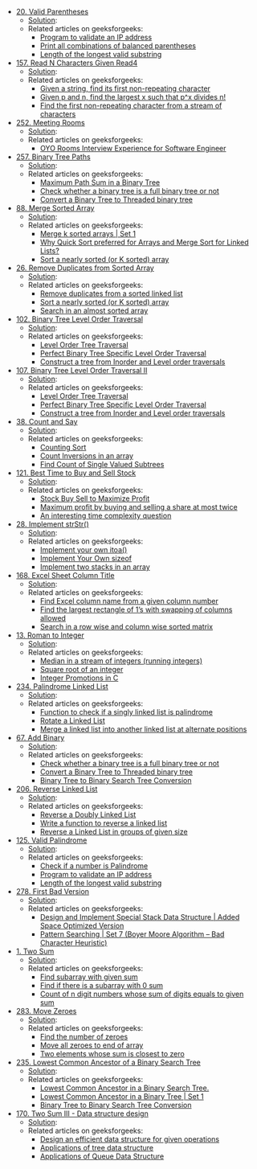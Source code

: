 - [20. Valid Parentheses](https://leetcode.com/problems/valid-parentheses/)
    - [Solution](../src/facebook/_020ValidParentheses.java):
    - Related articles on geeksforgeeks:
        - [Program to validate an IP address](http://www.geeksforgeeks.org/program-to-validate-an-ip-address/)
        - [Print all combinations of balanced parentheses](http://www.geeksforgeeks.org/print-all-combinations-of-balanced-parentheses/)
        - [Length of the longest valid substring](http://www.geeksforgeeks.org/length-of-the-longest-valid-substring/)
- [157. Read N Characters Given Read4](https://leetcode.com/problems/read-n-characters-given-read4/)
    - [Solution](../src/facebook/_157ReadNCharactersGivenRead4.java):
    - Related articles on geeksforgeeks:
        - [Given a string, find its first non-repeating character](http://www.geeksforgeeks.org/given-a-string-find-its-first-non-repeating-character/)
        - [Given p and n, find the largest x such that p^x divides n!](http://www.geeksforgeeks.org/given-p-and-n-find-the-largest-x-such-that-px-divides-n-2/)
        - [Find the first non-repeating character from a stream of characters](http://www.geeksforgeeks.org/find-first-non-repeating-character-stream-characters/)
- [252. Meeting Rooms](https://leetcode.com/problems/meeting-rooms/)
    - [Solution](../src/facebook/_252MeetingRooms.java):
    - Related articles on geeksforgeeks:
        - [OYO Rooms Interview Experience for Software Engineer](http://www.geeksforgeeks.org/oyo-rooms-interview-experience-for-software-engineer/)
- [257. Binary Tree Paths](https://leetcode.com/problems/binary-tree-paths/)
    - [Solution](../src/facebook/_257BinaryTreePaths.java):
    - Related articles on geeksforgeeks:
        - [Maximum Path Sum in a Binary Tree](http://www.geeksforgeeks.org/find-maximum-path-sum-in-a-binary-tree/)
        - [Check whether a binary tree is a full binary tree or not](http://www.geeksforgeeks.org/check-whether-binary-tree-full-binary-tree-not/)
        - [Convert a Binary Tree to Threaded binary tree](http://www.geeksforgeeks.org/convert-binary-tree-threaded-binary-tree/)
- [88. Merge Sorted Array](https://leetcode.com/problems/merge-sorted-array/)
    - [Solution](../src/facebook/_088MergeTwoSortedArrays.java):
    - Related articles on geeksforgeeks:
        - [Merge k sorted arrays | Set 1](http://www.geeksforgeeks.org/merge-k-sorted-arrays/)
        - [Why Quick Sort preferred for Arrays and Merge Sort for Linked Lists?](http://www.geeksforgeeks.org/why-quick-sort-preferred-for-arrays-and-merge-sort-for-linked-lists/)
        - [Sort a nearly sorted (or K sorted) array](http://www.geeksforgeeks.org/nearly-sorted-algorithm/)
- [26. Remove Duplicates from Sorted Array](https://leetcode.com/problems/remove-duplicates-from-sorted-array/)
    - [Solution](../src/facebook/_026RemoveDuplicatesFromSortedArray.java):
    - Related articles on geeksforgeeks:
        - [Remove duplicates from a sorted linked list](http://www.geeksforgeeks.org/remove-duplicates-from-a-sorted-linked-list/)
        - [Sort a nearly sorted (or K sorted) array](http://www.geeksforgeeks.org/nearly-sorted-algorithm/)
        - [Search in an almost sorted array](http://www.geeksforgeeks.org/search-almost-sorted-array/)
- [102. Binary Tree Level Order Traversal](https://leetcode.com/problems/binary-tree-level-order-traversal/)
    - [Solution](../src/facebook/_102BinaryTreeLevelOrderTraversal.java):
    - Related articles on geeksforgeeks:
        - [Level Order Tree Traversal](http://www.geeksforgeeks.org/level-order-tree-traversal/)
        - [Perfect Binary Tree Specific Level Order Traversal](http://www.geeksforgeeks.org/perfect-binary-tree-specific-level-order-traversal/)
        - [Construct a tree from Inorder and Level order traversals](http://www.geeksforgeeks.org/construct-tree-inorder-level-order-traversals/)
- [107. Binary Tree Level Order Traversal II](https://leetcode.com/problems/binary-tree-level-order-traversal-ii/)
    - [Solution](../src/facebook/_107BinaryTreeLevelOrderTraversalII.java):
    - Related articles on geeksforgeeks:
        - [Level Order Tree Traversal](http://www.geeksforgeeks.org/level-order-tree-traversal/)
        - [Perfect Binary Tree Specific Level Order Traversal](http://www.geeksforgeeks.org/perfect-binary-tree-specific-level-order-traversal/)
        - [Construct a tree from Inorder and Level order traversals](http://www.geeksforgeeks.org/construct-tree-inorder-level-order-traversals/)
- [38. Count and Say](https://leetcode.com/problems/count-and-say/)
    - [Solution](../src/facebook/_038CountAndSay.java):
    - Related articles on geeksforgeeks:
        - [Counting Sort](http://www.geeksforgeeks.org/counting-sort/)
        - [Count Inversions in an array](http://www.geeksforgeeks.org/counting-inversions/)
        - [Find Count of Single Valued Subtrees](http://www.geeksforgeeks.org/find-count-of-singly-subtrees/)
- [121. Best Time to Buy and Sell Stock](https://leetcode.com/problems/best-time-to-buy-and-sell-stock/)
    - [Solution](../src/facebook/_121BestTimeToBuyAndSellStock.java):
    - Related articles on geeksforgeeks:
        - [Stock Buy Sell to Maximize Profit](http://www.geeksforgeeks.org/stock-buy-sell/)
        - [Maximum profit by buying and selling a share at most twice](http://www.geeksforgeeks.org/maximum-profit-by-buying-and-selling-a-share-at-most-twice/)
        - [An interesting time complexity question](http://www.geeksforgeeks.org/interesting-time-complexity-question/)
- [28. Implement strStr()](https://leetcode.com/problems/implement-strstr/)
    - [Solution](../src/facebook/_028ImplementStrStr.java):
    - Related articles on geeksforgeeks:
        - [Implement your own itoa()](http://www.geeksforgeeks.org/implement-itoa/)
        - [Implement Your Own sizeof](http://www.geeksforgeeks.org/implement-your-own-sizeof/)
        - [Implement two stacks in an array](http://www.geeksforgeeks.org/implement-two-stacks-in-an-array/)
- [168. Excel Sheet Column Title](https://leetcode.com/problems/excel-sheet-column-title/)
    - [Solution](../src/facebook/_168ExcelSheetColumnTitle.java):
    - Related articles on geeksforgeeks:
        - [Find Excel column name from a given column number](http://www.geeksforgeeks.org/find-excel-column-name-given-number/)
        - [Find the largest rectangle of 1’s with swapping of columns allowed](http://www.geeksforgeeks.org/find-the-largest-rectangle-of-1s-with-swapping-of-columns-allowed/)
        - [Search in a row wise and column wise sorted matrix](http://www.geeksforgeeks.org/search-in-row-wise-and-column-wise-sorted-matrix/)
- [13. Roman to Integer](https://leetcode.com/problems/roman-to-integer/)
    - [Solution](../src/facebook/_013RomanToInteger.java):
    - Related articles on geeksforgeeks:
        - [Median in a stream of integers (running integers)](http://www.geeksforgeeks.org/median-of-stream-of-integers-running-integers/)
        - [Square root of an integer](http://www.geeksforgeeks.org/square-root-of-an-integer/)
        - [Integer Promotions in C](http://www.geeksforgeeks.org/integer-promotions-in-c/)
- [234. Palindrome Linked List](https://leetcode.com/problems/palindrome-linked-list/)
    - [Solution](../src/facebook/_234PalindromeLinkedList.java):
    - Related articles on geeksforgeeks:
        - [Function to check if a singly linked list is palindrome](http://www.geeksforgeeks.org/function-to-check-if-a-singly-linked-list-is-palindrome/)
        - [Rotate a Linked List](http://www.geeksforgeeks.org/rotate-a-linked-list/)
        - [Merge a linked list into another linked list at alternate positions](http://www.geeksforgeeks.org/merge-a-linked-list-into-another-linked-list-at-alternate-positions/)
- [67. Add Binary](https://leetcode.com/problems/add-binary/)
    - [Solution](../src/facebook/_067AddBinary.java):
    - Related articles on geeksforgeeks:
        - [Check whether a binary tree is a full binary tree or not](http://www.geeksforgeeks.org/check-whether-binary-tree-full-binary-tree-not/)
        - [Convert a Binary Tree to Threaded binary tree](http://www.geeksforgeeks.org/convert-binary-tree-threaded-binary-tree/)
        - [Binary Tree to Binary Search Tree Conversion](http://www.geeksforgeeks.org/binary-tree-to-binary-search-tree-conversion/)
- [206. Reverse Linked List](https://leetcode.com/problems/reverse-linked-list/)
    - [Solution](../src/facebook/_206ReverseLinkedList.java):
    - Related articles on geeksforgeeks:
        - [Reverse a Doubly Linked List](http://www.geeksforgeeks.org/reverse-a-doubly-linked-list/)
        - [Write a function to reverse a linked list](http://www.geeksforgeeks.org/write-a-function-to-reverse-the-nodes-of-a-linked-list/)
        - [Reverse a Linked List in groups of given size](http://www.geeksforgeeks.org/reverse-a-list-in-groups-of-given-size/)
- [125. Valid Palindrome](https://leetcode.com/problems/valid-palindrome/)
    - [Solution](../src/facebook/_125ValidPalindrome.java):
    - Related articles on geeksforgeeks:
        - [Check if a number is Palindrome](http://www.geeksforgeeks.org/check-if-a-number-is-palindrome/)
        - [Program to validate an IP address](http://www.geeksforgeeks.org/program-to-validate-an-ip-address/)
        - [Length of the longest valid substring](http://www.geeksforgeeks.org/length-of-the-longest-valid-substring/)
- [278. First Bad Version](https://leetcode.com/problems/first-bad-version/)
    - [Solution](../src/facebook/_278FirstBadVersion.java):
    - Related articles on geeksforgeeks:
        - [Design and Implement Special Stack Data Structure | Added Space Optimized Version](http://www.geeksforgeeks.org/design-and-implement-special-stack-data-structure/)
        - [Pattern Searching | Set 7 (Boyer Moore Algorithm – Bad Character Heuristic)](http://www.geeksforgeeks.org/pattern-searching-set-7-boyer-moore-algorithm-bad-character-heuristic/)
- [1. Two Sum](https://leetcode.com/problems/two-sum/)
    - [Solution](../src/facebook/_001TwoSum.java):
    - Related articles on geeksforgeeks:
        - [Find subarray with given sum](http://www.geeksforgeeks.org/find-subarray-with-given-sum/)
        - [Find if there is a subarray with 0 sum](http://www.geeksforgeeks.org/find-if-there-is-a-subarray-with-0-sum/)
        - [Count of n digit numbers whose sum of digits equals to given sum](http://www.geeksforgeeks.org/count-of-n-digit-numbers-whose-sum-of-digits-equals-to-given-sum/)
- [283. Move Zeroes](https://leetcode.com/problems/move-zeroes/)
    - [Solution](../src/facebook/_283MoveZeroes.java):
    - Related articles on geeksforgeeks:
        - [Find the number of zeroes](http://www.geeksforgeeks.org/find-number-zeroes/)
        - [Move all zeroes to end of array](http://www.geeksforgeeks.org/move-zeroes-end-array/)
        - [Two elements whose sum is closest to zero](http://www.geeksforgeeks.org/two-elements-whose-sum-is-closest-to-zero/)
- [235. Lowest Common Ancestor of a Binary Search Tree](https://leetcode.com/problems/lowest-common-ancestor-of-a-binary-search-tree/)
    - [Solution](../src/facebook/_235LowestCommonAncestorofaBinarySearchTree.java):
    - Related articles on geeksforgeeks:
        - [Lowest Common Ancestor in a Binary Search Tree.](http://www.geeksforgeeks.org/lowest-common-ancestor-in-a-binary-search-tree/)
        - [Lowest Common Ancestor in a Binary Tree | Set 1](http://www.geeksforgeeks.org/lowest-common-ancestor-binary-tree-set-1/)
        - [Binary Tree to Binary Search Tree Conversion](http://www.geeksforgeeks.org/binary-tree-to-binary-search-tree-conversion/)
- [170. Two Sum III - Data structure design](https://leetcode.com/problems/two-sum-iii-data-structure-design/)
    - [Solution](../src/facebook/_170TwoSumIII_DataStructureDesign.java):
    - Related articles on geeksforgeeks:
        - [Design an efficient data structure for given operations](http://www.geeksforgeeks.org/a-data-structure-question/)
        - [Applications of tree data structure](http://www.geeksforgeeks.org/applications-of-tree-data-structure/)
        - [Applications of Queue Data Structure](http://www.geeksforgeeks.org/applications-of-queue-data-structure/)
